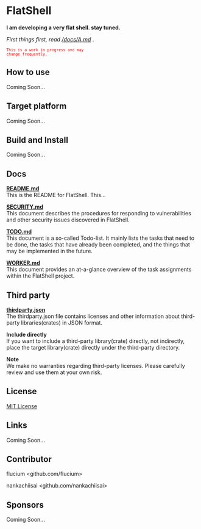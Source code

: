 # FlatShell
**I am developing a very flat shell. stay tuned.**

*First things first, read [/docs/A.md](https://github.com/flucium/flatshell/blob/main/docs/A.md)* .

<code style="color : red"><small>This is a work in progress and may change frequently.</small></code>

## How to use
Coming Soon...

## Target platform
Coming Soon...

## Build and Install
Coming Soon...

## Docs
**[README.md](https://github.com/flucium/flatshell/blob/main/docs/README.md)**<br>
This is the README for FlatShell. This...

**[SECURITY.md](https://github.com/flucium/flatshell/blob/main/docs/SECURITY.md)**<br>
This document describes the procedures for responding to vulnerabilities and other security issues discovered in FlatShell.

**[TODO.md](https://github.com/flucium/flatshell/blob/main/docs/TODO.md)**<br>
This document is a so-called Todo-list. It mainly lists the tasks that need to be done, the tasks that have already been completed, and the things that may be implemented in the future.

**[WORKER.md](https://github.com/flucium/flatshell/blob/main/docs/WORKER.md)**<br>
This document provides an at-a-glance overview of the task assignments within the FlatShell project.


## Third party
**[thirdparty.json](https://github.com/flucium/flatshell/blob/main/thirdparty/thirdparty.json)**<br>
The thirdparty.json file contains licenses and other information about third-party libraries(crates) in JSON format.

**Include directly**<br>
If you want to include a third-party library(crate) directly, not indirectly, place the target library(crate) directly under the third-party directory.

**Note**<br>
We make no warranties regarding third-party licenses. Please carefully review and use them at your own risk.

## License
[MIT License](https://github.com/flucium/flatshell/blob/main/LICENSE)<br>

## Links
Coming Soon...

## Contributor
flucium \<github.com/flucium>

nankachiisai \<github.com/nankachiisai>

## Sponsors
Coming Soon...
